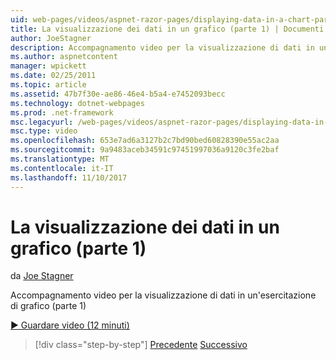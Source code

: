 ```yaml
---
uid: web-pages/videos/aspnet-razor-pages/displaying-data-in-a-chart-part-1
title: La visualizzazione dei dati in un grafico (parte 1) | Documenti Microsoft
author: JoeStagner
description: Accompagnamento video per la visualizzazione di dati in un'esercitazione di grafico (parte 1)
ms.author: aspnetcontent
manager: wpickett
ms.date: 02/25/2011
ms.topic: article
ms.assetid: 47b7f30e-ae86-46e4-b5a4-e7452093becc
ms.technology: dotnet-webpages
ms.prod: .net-framework
msc.legacyurl: /web-pages/videos/aspnet-razor-pages/displaying-data-in-a-chart-part-1
msc.type: video
ms.openlocfilehash: 653e7ad6a3127b2c7bd90bed60828390e55ac2aa
ms.sourcegitcommit: 9a9483aceb34591c97451997036a9120c3fe2baf
ms.translationtype: MT
ms.contentlocale: it-IT
ms.lasthandoff: 11/10/2017
---
```

<a name="displaying-data-in-a-chart-part-1"></a>La visualizzazione dei dati in un grafico (parte 1)
====================
da [Joe Stagner](https://github.com/JoeStagner)

Accompagnamento video per la visualizzazione di dati in un'esercitazione di grafico (parte 1)

[&#9654; Guardare video (12 minuti)](https://channel9.msdn.com/Blogs/ASP-NET-Site-Videos/displaying-data-in-a-chart-part-1)

>[!div class="step-by-step"]
[Precedente](displaying-data-in-a-grid.md)
[Successivo](displaying-data-in-a-chart-part-2.md)
